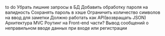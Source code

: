 to do
Убрать лишние запросы в БД
Добавить обработку пароля на валидность
Сохранять пароль в хэше
Ограничить количество символов на ввод для заметки
Должно работать как API(возвращать JSON)
Архитектура MVC
Роутинг на Front-end части?
Вывод сообщений о неправильном вводе данных при входе или регистрации